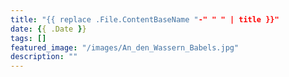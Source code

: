 ```yaml
---
title: "{{ replace .File.ContentBaseName "-" " " | title }}"
date: {{ .Date }}
tags: []
featured_image: "/images/An_den_Wassern_Babels.jpg"
description: ""
---
```

